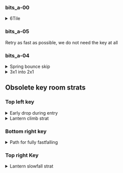 ### bits_a-00

<details>
<summary>6Tile</summary>

<details>
<summary>Subpixel manip for start</summary>
Do two crouch jumps and then a fulljump into full climbjump then climb down, then press left for a frame. 

![gif](https://github.com/kaizobuzz/gal-lery-collab-strat-doc/blob/main/levels/ruins_of_temple/images/6tilesubpixelmanip.webp)
</details>

<details>
<summary>Cue for first climbjump</summary> 

With hitboxes \
<img src="https://github.com/kaizobuzz/gal-lery-collab-strat-doc/blob/main/levels/ruins_of_temple/images/climbjump1hitboxes.png"></img> \
Without hitboxes \
<img src="https://github.com/kaizobuzz/gal-lery-collab-strat-doc/blob/main/levels/ruins_of_temple/images/climbjump1wohitboxes.png"></img> 
</details>

<details>
<summary>Cue for second climbjump</summary>

With hitboxes \
<img src="https://github.com/kaizobuzz/gal-lery-collab-strat-doc/blob/main/levels/ruins_of_temple/images/climbjump2hitboxes.png"></img> \
Without hitboxes \
<img src="https://github.com/kaizobuzz/gal-lery-collab-strat-doc/blob/main/levels/ruins_of_temple/images/climbjump2wohitboxes.png"></img> 
</details>

<details>
<summary>Cue for turnaround+inputs after</summary>

With hitboxes \
<img src="https://github.com/kaizobuzz/gal-lery-collab-strat-doc/blob/main/levels/ruins_of_temple/images/turnaroundhitboxes.png"></img> \
Without hitboxes \
<img src="https://github.com/kaizobuzz/gal-lery-collab-strat-doc/blob/main/levels/ruins_of_temple/images/turnaroundwohitboxes.png"></img> \
The inputs go, with frame 1 being the turnaround frame: \
Frame 1: turnaround (left+hold jump) \
Frame 2: turn back around (right+hold jump) \
Frame 3: neutral climbjump (grab+jump) \
Frame 4: wallboost (left+hold jump) 
</details>

</details>

### bits_a-05
Retry as fast as possible, we do not need the key at all


### bits_a-04
<details>
<summary> Spring bounce skip </summary>

Short jump off this little platform to land on the left side of the spring, allowing you to only bounce on the spring once. \
<img src="https://github.com/kaizobuzz/gal-lery-collab-strat-doc/blob/main/levels/ruins_of_temple/images/bits_a-04_spring_bounce_skip.png"></img>

</details>
<details>
<summary>3x1 into 2x1</summary>

<details>
<summary>Setup</summary>

The lantern can be put pretty much anywhere on this platform or in the hole to the right \
<img src="https://github.com/kaizobuzz/gal-lery-collab-strat-doc/blob/main/levels/ruins_of_temple/images/3x1_into_2x1_lantern_placement.png"></img> 

Crouch jump into this corner to set your subpixels \
<img src="https://github.com/kaizobuzz/gal-lery-collab-strat-doc/blob/main/levels/ruins_of_temple/images/3x1_into_2x1_crouch_jump_setup.png"></img> 

from there, full height crouch jump to the right.
</details>

<details>
<summary>Pause Buffering</summary>

Full height crouch jump to the right and buffer climpjump on the very first frame you're against the wall.\
This frame: \
<img src="https://github.com/kaizobuzz/gal-lery-collab-strat-doc/blob/main/levels/ruins_of_temple/images/3x1_into_2x1_1st_climbjump.png"></img>

Hold jump until this frame, then climbjump again: \
<img src="https://github.com/kaizobuzz/gal-lery-collab-strat-doc/blob/main/levels/ruins_of_temple/images/3x1_into_2x1_2nd_climbjump.png"></img>

Hold jump until this frame: \
<img src="https://github.com/kaizobuzz/gal-lery-collab-strat-doc/blob/main/levels/ruins_of_temple/images/3x1_into_2x1_3rd_climbjump.png"></img> \
Then, pausebuffer this sequence: 
| Frame | Inputs |
| ----- | ------ |
| 1     | Neutral Climbjump |
| 2     | Hold left and jump |
| 3     | Hold right and jump |
| 4     | Hold no direction and jump |
| 5     | Neutral climbjump |
| 6-11  | Hold left |
| 12+   | Hold left and jump until the frame madeline uncrouches |

Alternatively : 
| Frame | Inputs |
| ----- | ------ |
| 1     | Neutral Climbjump |
| 2     | Hold left and jump |
| 3     | Hold right (release jump) |
| 4     | Hold no direction |
| 5     | Neutral climbjump |
| 6     | Hold left |
| 7-11  | Hold left and press and hold jump at some point during this window|
| 12+   | Hold left and jump until the frame madeline uncrouches |

When madeline uncrouches, jump for one frame and then hold left.  buffer a cornerkick to finish the room.
</details>
</details>

## Obsolete key room strats

### Top left key
<details>
<summary>Early drop during entry</summary>

![gif](https://github.com/kaizobuzz/gal-lery-collab-strat-doc/blob/main/levels/ruins_of_temple/images/topleftentrystrat.webp)

</details>

<details>
<summary> Lantern climb strat</summary>

![gif](https://github.com/kaizobuzz/gal-lery-collab-strat-doc/blob/main/levels/ruins_of_temple/images/topleftlanternclimb.webp)


</details>

### Bottom right key

<details>
<summary>Path for fully fastfalling</summary>

![gif](https://github.com/kaizobuzz/gal-lery-collab-strat-doc/blob/main/levels/ruins_of_temple/images/bottomrightfastfall.webp)

</details>

### Top right Key 

<details>
<summary>Lantern slowfall strat</summary>

![gif](https://github.com/kaizobuzz/gal-lery-collab-strat-doc/blob/main/levels/ruins_of_temple/images/toprightlanternslowfall.webp)


</details>


